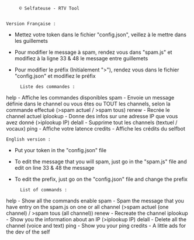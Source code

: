 		 © Selfateuse - RTV Tool


	Version Française :


- Mettez votre token dans le fichier "config.json", veillez à le mettre dans les guillemets
- Pour modifier le message à spam, rendez vous dans "spam.js" et modifiez à la ligne 33 & 48 le message entre guillemets
- Pour modifier le préfix (Initialement ">"), rendez vous dans le fichier "config.json" et modifiez le préfix

		Liste des commandes :

help - Affiche les commandes disponibles
spam - Envoie un message définie dans le channel ou vous êtes ou TOUT les channels, selon la commande effectué (>spam actuel / >spam tous)
renew - Recrée le channel actuel
iplookup - Donne des infos sur une adresse IP que vous avez donné (>iplookup IP)
delall - Supprime tout les channels (textuel / vocaux)
ping - Affiche votre latence
credits - Affiche les crédits du selfbot

	English version :

- Put your token in the "config.json" file
- To edit the message that you will spam, just go in the "spam.js" file and edit on line 33 & 48 the message
- To edit the prefix, just go on the "config.json" file and change the prefix

		List of commands :

help - Show all the commands enable
spam - Spam the message that you have entry on the spam.js on one or all channel (>spam actuel (one channel) / >spam tous (all channel))
renew - Recreate the channel
iplookup - Show you the information about an IP (>iplookup IP)
delall - Delete all the channel (voice and text)
ping - Show you your ping
credits - A little ads for the dev of the  self